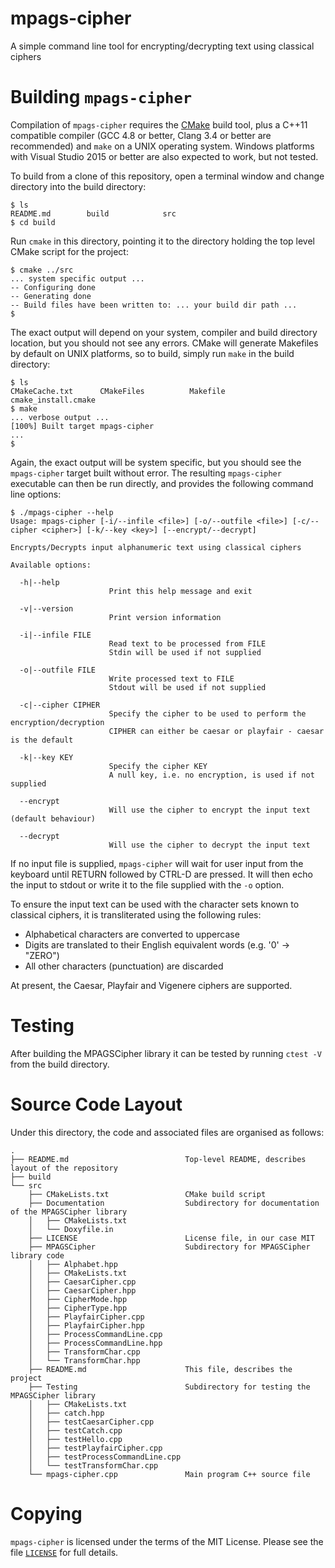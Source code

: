 # mpags-cipher
A simple command line tool for encrypting/decrypting text using classical ciphers

# Building `mpags-cipher`
Compilation of `mpags-cipher` requires the [CMake](http://www.cmake.org)
build tool, plus a  C++11 compatible compiler (GCC 4.8 or better, Clang
3.4 or better are recommended) and `make` on a UNIX operating system.
Windows platforms with Visual Studio 2015 or better are also expected to
work, but not tested.

To build from a clone of this repository, open a terminal window
and change directory into the build directory:

```
$ ls
README.md        build            src
$ cd build
```

Run `cmake` in this directory, pointing it to the directory holding the top
level CMake script for the project:

```
$ cmake ../src
... system specific output ...
-- Configuring done
-- Generating done
-- Build files have been written to: ... your build dir path ...
$
```

The exact output will depend on your system, compiler and build directory
location, but you should not see any errors. CMake will generate
Makefiles by default on UNIX platforms, so to build, simply run `make`
in the build directory:

```
$ ls
CMakeCache.txt      CMakeFiles          Makefile            cmake_install.cmake
$ make
... verbose output ...
[100%] Built target mpags-cipher
...
$
```

Again, the exact output will be system specific, but you should see the
`mpags-cipher` target built without error. The resulting `mpags-cipher`
executable can then be run directly, and provides the following command
line options:

```
$ ./mpags-cipher --help
Usage: mpags-cipher [-i/--infile <file>] [-o/--outfile <file>] [-c/--cipher <cipher>] [-k/--key <key>] [--encrypt/--decrypt]

Encrypts/Decrypts input alphanumeric text using classical ciphers

Available options:

  -h|--help
                      Print this help message and exit

  -v|--version
                      Print version information

  -i|--infile FILE
                      Read text to be processed from FILE
                      Stdin will be used if not supplied

  -o|--outfile FILE
                      Write processed text to FILE
                      Stdout will be used if not supplied

  -c|--cipher CIPHER
                      Specify the cipher to be used to perform the encryption/decryption
                      CIPHER can either be caesar or playfair - caesar is the default

  -k|--key KEY
                      Specify the cipher KEY
                      A null key, i.e. no encryption, is used if not supplied

  --encrypt
                      Will use the cipher to encrypt the input text (default behaviour)

  --decrypt
                      Will use the cipher to decrypt the input text
```

If no input file is supplied, `mpags-cipher` will wait for user input
from the keyboard until RETURN followed by CTRL-D are pressed.
It will then echo the input to stdout or write it to the file supplied with
the `-o` option.

To ensure the input text can be used with the character sets known to
classical ciphers, it is transliterated using the following rules:

- Alphabetical characters are converted to uppercase
- Digits are translated to their English equivalent words (e.g. '0' -> "ZERO")
- All other characters (punctuation) are discarded

At present, the Caesar, Playfair and Vigenere ciphers are supported.

# Testing

After building the MPAGSCipher library it can be tested by running `ctest -V` from the build directory.

# Source Code Layout
Under this directory, the code and associated files are organised as
follows:

```
.
├── README.md                          Top-level README, describes layout of the repository
├── build
└── src
    ├── CMakeLists.txt                 CMake build script
    ├── Documentation                  Subdirectory for documentation of the MPAGSCipher library
    │   ├── CMakeLists.txt
    │   └── Doxyfile.in
    ├── LICENSE                        License file, in our case MIT
    ├── MPAGSCipher                    Subdirectory for MPAGSCipher library code
    │   ├── Alphabet.hpp
    │   ├── CMakeLists.txt
    │   ├── CaesarCipher.cpp
    │   ├── CaesarCipher.hpp
    │   ├── CipherMode.hpp
    │   ├── CipherType.hpp
    │   ├── PlayfairCipher.cpp
    │   ├── PlayfairCipher.hpp
    │   ├── ProcessCommandLine.cpp
    │   ├── ProcessCommandLine.hpp
    │   ├── TransformChar.cpp
    │   └── TransformChar.hpp
    ├── README.md                      This file, describes the project
    ├── Testing                        Subdirectory for testing the MPAGSCipher library
    │   ├── CMakeLists.txt
    │   ├── catch.hpp
    │   ├── testCaesarCipher.cpp
    │   ├── testCatch.cpp
    │   ├── testHello.cpp
    │   ├── testPlayfairCipher.cpp
    │   ├── testProcessCommandLine.cpp
    │   └── testTransformChar.cpp
    └── mpags-cipher.cpp               Main program C++ source file
```

# Copying
`mpags-cipher` is licensed under the terms of the MIT License. Please see
the file [`LICENSE`](LICENSE) for full details.
